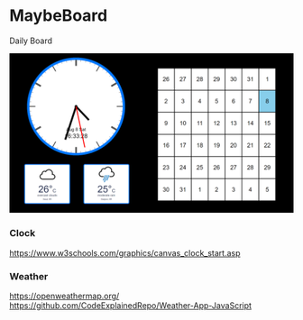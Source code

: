 # MaybeBoard

Daily Board

![maybeboard](/MaybeBoard.png)

### Clock  
https://www.w3schools.com/graphics/canvas_clock_start.asp    

### Weather  
https://openweathermap.org/  
https://github.com/CodeExplainedRepo/Weather-App-JavaScript  
